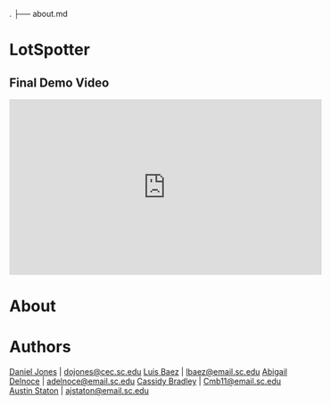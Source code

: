 .
├── about.md        

# LotSpotter

## Final Demo Video
<iframe width="560" height="315" src="https://www.youtube.com/embed/BA_c3bGQXlQ" title="YouTube video player" frameborder="0" allow="accelerometer; autoplay; clipboard-write; encrypted-media; gyroscope; picture-in-picture" allowfullscreen></iframe>

# About
# Authors

 [Daniel Jones](https://github.com/Dojones98) | dojones@cec.sc.edu
 [Luis Baez](https://github.com/AnadamaBread) | lbaez@email.sc.edu
 [Abigail Delnoce](https://github.com/adelnoce) | adelnoce@email.sc.edu
 [Cassidy Bradley](https://github.com/cassidybradley99) | Cmb11@email.sc.edu
 [Austin Staton](https://github.com/aj-staton) | ajstaton@email.sc.edu
